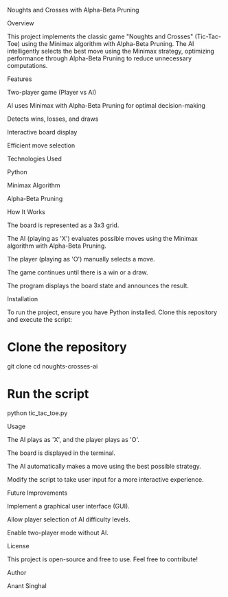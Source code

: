Noughts and Crosses with Alpha-Beta Pruning

Overview

This project implements the classic game "Noughts and Crosses" (Tic-Tac-Toe) using the Minimax algorithm with Alpha-Beta Pruning. The AI intelligently selects the best move using the Minimax strategy, optimizing performance through Alpha-Beta Pruning to reduce unnecessary computations.

Features

Two-player game (Player vs AI)

AI uses Minimax with Alpha-Beta Pruning for optimal decision-making

Detects wins, losses, and draws

Interactive board display

Efficient move selection

Technologies Used

Python

Minimax Algorithm

Alpha-Beta Pruning

How It Works

The board is represented as a 3x3 grid.

The AI (playing as 'X') evaluates possible moves using the Minimax algorithm with Alpha-Beta Pruning.

The player (playing as 'O') manually selects a move.

The game continues until there is a win or a draw.

The program displays the board state and announces the result.

Installation

To run the project, ensure you have Python installed. Clone this repository and execute the script:

# Clone the repository
git clone <repository-link>
cd noughts-crosses-ai

# Run the script
python tic_tac_toe.py

Usage

The AI plays as 'X', and the player plays as 'O'.

The board is displayed in the terminal.

The AI automatically makes a move using the best possible strategy.

Modify the script to take user input for a more interactive experience.

Future Improvements

Implement a graphical user interface (GUI).

Allow player selection of AI difficulty levels.

Enable two-player mode without AI.

License

This project is open-source and free to use. Feel free to contribute!

Author

Anant Singhal
